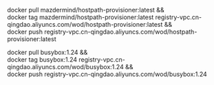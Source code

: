docker pull mazdermind/hostpath-provisioner:latest &&\
docker tag mazdermind/hostpath-provisioner:latest registry-vpc.cn-qingdao.aliyuncs.com/wod/hostpath-provisioner:latest &&\
docker push registry-vpc.cn-qingdao.aliyuncs.com/wod/hostpath-provisioner:latest


docker pull busybox:1.24 &&\
docker tag busybox:1.24 registry-vpc.cn-qingdao.aliyuncs.com/wod/busybox:1.24 &&\
docker push registry-vpc.cn-qingdao.aliyuncs.com/wod/busybox:1.24